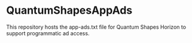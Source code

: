 # QuantumShapesAppAds
This repository hosts the app-ads.txt file for Quantum Shapes Horizon to support programmatic ad access.

